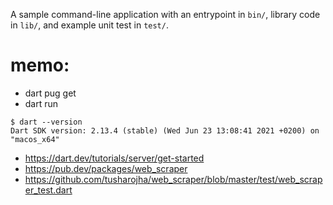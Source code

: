 A sample command-line application with an entrypoint in `bin/`, library code
in `lib/`, and example unit test in `test/`.


# memo:
- dart pug get
- dart run

```
$ dart --version
Dart SDK version: 2.13.4 (stable) (Wed Jun 23 13:08:41 2021 +0200) on "macos_x64"
```

- https://dart.dev/tutorials/server/get-started
- https://pub.dev/packages/web_scraper
- https://github.com/tusharojha/web_scraper/blob/master/test/web_scraper_test.dart
